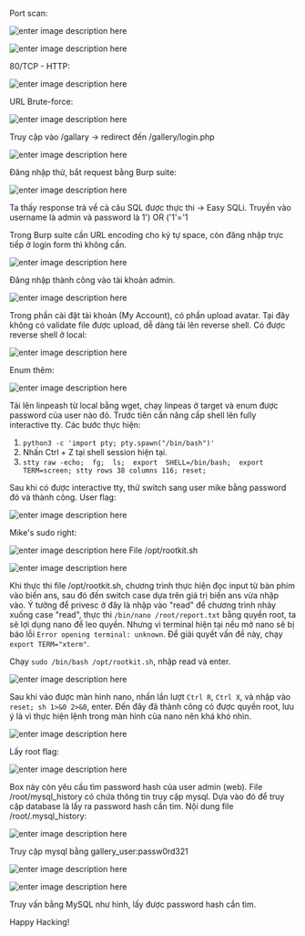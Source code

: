 ﻿Port scan:

![enter image description here](https://imgur.com/yLNuuQ9.png)

![enter image description here](https://imgur.com/9bjr1Q8.png)

80/TCP - HTTP:

![enter image description here](https://imgur.com/2WWhYY0.png)

URL Brute-force:

![enter image description here](https://imgur.com/5OTZYku.png)

Truy cập vào /gallary -> redirect đến /gallery/login.php

![enter image description here](https://imgur.com/e4VWa77.png)

Đăng nhập thử, bắt request bằng Burp suite:

![enter image description here](https://imgur.com/JJDZfAW.png)

Ta thấy response trả về cả câu SQL được thực thi -> Easy SQLi.
Truyền vào username là admin và password là 1') OR ('1'='1

Trong Burp suite cần URL encoding cho ký tự space, còn đăng nhập trực tiếp ở login form thì không cần.

![enter image description here](https://imgur.com/chsEwyQ.png)

Đăng nhập thành công vào tài khoản admin.

![enter image description here](https://imgur.com/GrZ9PhY.png)

Trong phần cài đặt tài khoản (My Account), có phần upload avatar. Tại đây không có validate file được upload, dễ dàng tải lên reverse shell.
Có được reverse shell ở local:

![enter image description here](https://imgur.com/2AD3YC6.png)

Enum thêm:

![enter image description here](https://imgur.com/7RkNqkJ.png)

Tải lên linpeash từ local bằng wget, chạy linpeas ở target và enum được password của user nào đó. Trước tiên cần nâng cấp shell lên fully interactive tty. Các bước thực hiện:

1. `python3 -c 'import pty; pty.spawn("/bin/bash")'`
2. Nhấn Ctrl + Z tại shell session hiện tại.
3. `stty raw -echo;  fg;  ls;  export  SHELL=/bin/bash;  export  TERM=screen; stty rows 38 columns 116; reset;`

Sau khi có được interactive tty, thử switch sang user mike bằng password đó và thành công.
User flag:

![enter image description here](https://imgur.com/68rGsnD.png)

Mike's sudo right:

![enter image description here](https://imgur.com/iJ53LJ3.png)
File /opt/rootkit.sh

![enter image description here](https://imgur.com/boWDNOJ.png)

Khi thực thi file /opt/rootkit.sh, chương trình thực hiện đọc input từ bàn phím  vào biến ans, sau đó đến switch case dựa trên giá trị biến ans vừa nhập vào. Ý tưởng để privesc ở đây là nhập vào "read" để chương trình nhảy xuống case "read", thực thi `/bin/nano /root/report.txt` bằng quyền root, ta sẽ lợi dụng nano để leo quyền. 
Nhưng vì terminal hiện tại nếu mở nano sẽ bị báo lỗi `Error opening terminal: unknown`. Để giải quyết vấn đề này, chạy `export TERM="xterm"`.

Chạy `sudo /bin/bash /opt/rootkit.sh`, nhập read và enter.

![enter image description here](https://imgur.com/oC8Ch8q.png) 

Sau khi vào được màn hình nano, nhấn lần lượt `Ctrl R`, `Ctrl X`, và nhập vào `reset; sh 1>&0 2>&0`, enter. 
Đến đây đã thành công có được quyền root, lưu ý là vì thực hiện lệnh trong màn hình của nano nên khá khó nhìn.

![enter image description here](https://imgur.com/IgA7mKZ.png)

Lấy root flag:

![enter image description here](https://imgur.com/Xyz7esr.png)

Box này còn yêu cầu tìm password hash của user admin (web). File /root/mysql_history có chứa thông tin truy cập mysql. Dựa vào đó để truy cập database là lấy ra password hash cần tìm.
Nội dung file /root/.mysql_history:

![enter image description here](https://imgur.com/2B2hmNT.png)

Truy cập mysql bằng gallery_user:passw0rd321

![enter image description here](https://imgur.com/iFP8oSJ.png)

![enter image description here](https://imgur.com/y92M4Tj.png)

Truy vấn bằng MySQL như hình, lấy được password hash cần tìm.

Happy Hacking!
